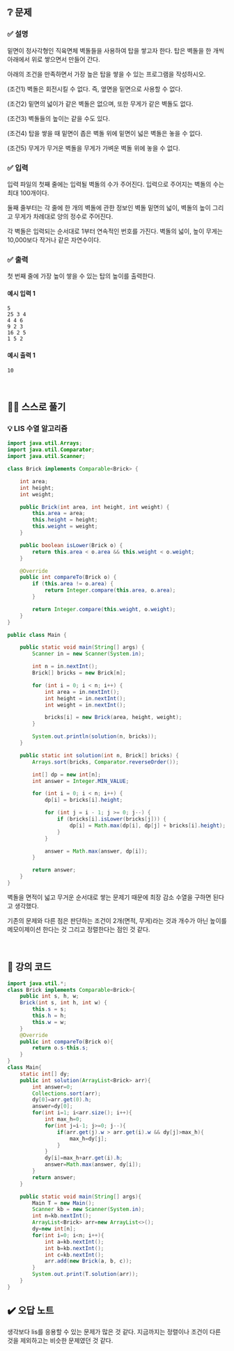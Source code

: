 ## ❔ 문제
### ✅ 설명
밑면이 정사각형인 직육면체 벽돌들을 사용하여 탑을 쌓고자 한다. 탑은 벽돌을 한 개씩 아래에서 위로 쌓으면서 만들어 간다.

아래의 조건을 만족하면서 가장 높은 탑을 쌓을 수 있는 프로그램을 작성하시오.

(조건1) 벽돌은 회전시킬 수 없다. 즉, 옆면을 밑면으로 사용할 수 없다.

(조건2) 밑면의 넓이가 같은 벽돌은 없으며, 또한 무게가 같은 벽돌도 없다.

(조건3) 벽돌들의 높이는 같을 수도 있다.

(조건4) 탑을 쌓을 때 밑면이 좁은 벽돌 위에 밑면이 넓은 벽돌은 놓을 수 없다.

(조건5) 무게가 무거운 벽돌을 무게가 가벼운 벽돌 위에 놓을 수 없다.

### ✅ 입력
입력 파일의 첫째 줄에는 입력될 벽돌의 수가 주어진다. 입력으로 주어지는 벽돌의 수는 최대 100개이다.

둘째 줄부터는 각 줄에 한 개의 벽돌에 관한 정보인 벽돌 밑면의 넓이, 벽돌의 높이 그리고 무게가 차례대로 양의 정수로 주어진다.

각 벽돌은 입력되는 순서대로 1부터 연속적인 번호를 가진다. 벽돌의 넓이, 높이 무게는 10,000보다 작거나 같은 자연수이다.

### ✅ 출력
첫 번째 줄에 가장 높이 쌓을 수 있는 탑의 높이를 출력한다.

#### 예시 입력 1
```
5
25 3 4
4 4 6
9 2 3
16 2 5
1 5 2
```

#### 예시 출력 1
```
10
```

<br>

## ✍🏻 스스로 풀기

### 💡 LIS 수열 알고리즘

``` java
import java.util.Arrays;
import java.util.Comparator;
import java.util.Scanner;

class Brick implements Comparable<Brick> {

    int area;
    int height;
    int weight;

    public Brick(int area, int height, int weight) {
        this.area = area;
        this.height = height;
        this.weight = weight;
    }

    public boolean isLower(Brick o) {
        return this.area < o.area && this.weight < o.weight;
    }

    @Override
    public int compareTo(Brick o) {
        if (this.area != o.area) {
            return Integer.compare(this.area, o.area);
        }

        return Integer.compare(this.weight, o.weight);
    }
}

public class Main {

    public static void main(String[] args) {
        Scanner in = new Scanner(System.in);

        int n = in.nextInt();
        Brick[] bricks = new Brick[n];

        for (int i = 0; i < n; i++) {
            int area = in.nextInt();
            int height = in.nextInt();
            int weight = in.nextInt();

            bricks[i] = new Brick(area, height, weight);
        }

        System.out.println(solution(n, bricks));
    }

    public static int solution(int n, Brick[] bricks) {
        Arrays.sort(bricks, Comparator.reverseOrder());

        int[] dp = new int[n];
        int answer = Integer.MIN_VALUE;

        for (int i = 0; i < n; i++) {
            dp[i] = bricks[i].height;

            for (int j = i - 1; j >= 0; j--) {
                if (bricks[i].isLower(bricks[j])) {
                    dp[i] = Math.max(dp[i], dp[j] + bricks[i].height);
                }
            }

            answer = Math.max(answer, dp[i]);
        }

        return answer;
    }
}
```

벽돌을 면적이 넓고 무거운 순서대로 쌓는 문제기 때문에 최장 감소 수열을 구하면 된다고 생각했다.

기존의 문제와 다른 점은 판단하는 조건이 2개(면적, 무게)라는 것과 개수가 아닌 높이를 메모이제이션 한다는 것 그리고 정렬한다는 점인 것 같다.

<br>

## 📖 강의 코드
``` java
import java.util.*;
class Brick implements Comparable<Brick>{
    public int s, h, w;
    Brick(int s, int h, int w) {
		this.s = s;
        this.h = h;
        this.w = w;
    }
    @Override
    public int compareTo(Brick o){
        return o.s-this.s;
    }
}
class Main{
	static int[] dy;
	public int solution(ArrayList<Brick> arr){
		int answer=0;
		Collections.sort(arr);
		dy[0]=arr.get(0).h;
		answer=dy[0];
		for(int i=1; i<arr.size(); i++){
			int max_h=0;
			for(int j=i-1; j>=0; j--){
				if(arr.get(j).w > arr.get(i).w && dy[j]>max_h){
					max_h=dy[j];
				}
			}
			dy[i]=max_h+arr.get(i).h;
			answer=Math.max(answer, dy[i]);
		}
		return answer;
	}

	public static void main(String[] args){
		Main T = new Main();
		Scanner kb = new Scanner(System.in);
		int n=kb.nextInt();
		ArrayList<Brick> arr=new ArrayList<>();
		dy=new int[n];
		for(int i=0; i<n; i++){
			int a=kb.nextInt();
			int b=kb.nextInt();
			int c=kb.nextInt();
			arr.add(new Brick(a, b, c));
		}
		System.out.print(T.solution(arr));
	}
}
```

## ✔️ 오답 노트

생각보다 lis를 응용할 수 있는 문제가 많은 것 같다. 지금까지는 정렬이나 조건이 다른 것을 제외하고는 비슷한 문제였던 것 같다.
